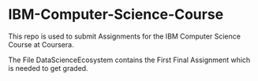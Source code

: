 # IBM-Computer-Science-Course
This repo is used to submit Assignments for the IBM Computer Science Course at Coursera.


The File DataScienceEcosystem contains the First Final Assignment which is needed to get graded.
